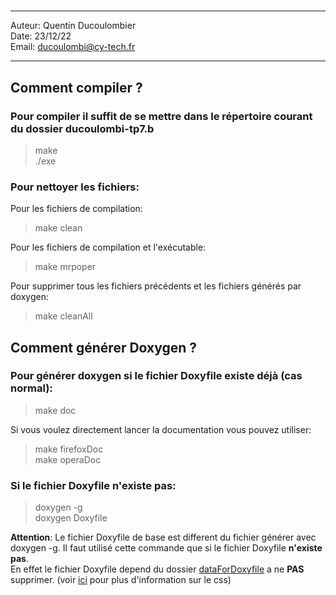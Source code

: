 # 
 
---

Auteur: Quentin Ducoulombier  
Date: 23/12/22  
Email: ducoulombi@cy-tech.fr

---

## Comment compiler ?

### Pour compiler il suffit de se mettre dans le répertoire courant du dossier ducoulombi-tp7.b

> make  
> ./exe

### Pour nettoyer les fichiers:

Pour les fichiers de compilation:  
> make clean  

Pour les fichiers de compilation et l'exécutable:
> make mrpoper  

Pour supprimer tous les fichiers précédents et les fichiers générés par doxygen:    
> make cleanAll  

## Comment générer Doxygen ?

### Pour générer doxygen si le fichier Doxyfile existe déjà **(cas normal)**:

> make doc  

Si vous voulez directement lancer la documentation vous pouvez utiliser:  
> make firefoxDoc  
> make operaDoc

### Si le fichier Doxyfile n'existe pas: 

> doxygen -g  
> doxygen Doxyfile

**Attention**: Le fichier Doxyfile de base est different du fichier générer avec doxygen -g. Il faut utilisé cette commande que si le fichier Doxyfile **n'existe pas**.  
En effet le fichier Doxyfile depend du dossier [dataForDoxyfile](../dataForDoxyfile/) a ne **PAS** supprimer. (voir [ici](https://jothepro.github.io/doxygen-awesome-css/md_docs_extensions.html) pour plus d'information sur le css)

